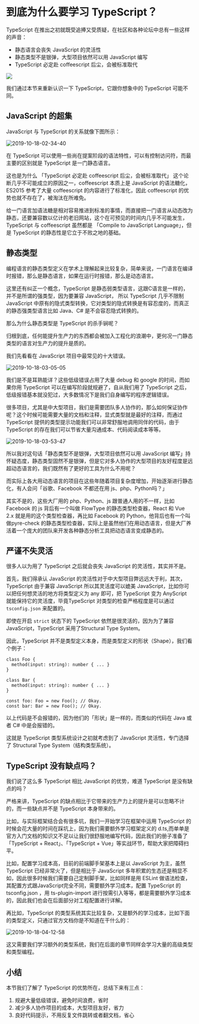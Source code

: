 # 到底为什么要学习 TypeScript？

TypeScript 在推出之初就既受追捧又受质疑，在社区和各种论坛中总有一些这样的声音：

* 静态语言会丧失 JavaScript 的灵活性
* 静态类型不是银弹，大型项目依然可以用 JavaScript 编写
* TypeScript 必定赴 coffeescript 后尘，会被标准取代

![](https://user-gold-cdn.xitu.io/2019/10/18/16ddd250a01a489e?w=300&h=184&f=webp&s=806868)

我们通过本节来重新认识一下 TypeScript，它跟你想象中的 TypeScript 可能不同。

## JavaScript 的超集

JavaScript 与 TypeScript 的关系就像下图所示：

![2019-10-18-02-34-40](https://user-gold-cdn.xitu.io/2019/10/18/16ddd2507f91d85d?w=1009&h=609&f=png&s=222049)

在 TypeScript 可以使用一些尚在提案阶段的语法特性，可以有控制访问符，而最主要的区别就是 TypeScript 是一门静态语言。

这也是为什么 「TypeScript 必定赴 coffeescript 后尘，会被标准取代」 这个论断几乎不可能成立的原因之一，coffeescript 本质上是 JavaScript 的语法糖化，ES2015 参考了大量 coffeescript 的内容进行了标准化，因此 coffeescript 的优势也就不存在了，被淘汰在所难免。

给一门语言加语法糖是相对容易推进到标准的事情，而直接把一门语言从动态改为静态，还要兼容数以亿计的老旧网站，这个在可预见的时间内几乎不可能发生，TypeScript 与 coffeescript 虽然都是 「Compile to JavaScript Language」，但是 TypeScript 的静态性是它立于不败之地的基础。

## 静态类型

编程语言的静态类型定义在学术上理解起来比较复杂，简单来说，一门语言在编译时报错，那么是静态语言，如果在运行时报错，那么是动态语言。

这里还有纠正一个概念，TypeScript 是静态弱类型语言，这跟C语言是一样的，并不是所谓的强类型，因为要兼容 JavaScript， 所以 TypeScript 几乎不限制 JavaScript 中原有的隐式类型转换，它对类型的隐式转换是有容忍度的，而真正的静态强类型语言比如 Java、C# 是不会容忍隐式转换的。

那么为什么静态类型是 TypeScript 的杀手锏呢？

归根到底，任何能提升生产力的东西都会被加入工程化的浪潮中，更何况一门静态类型的语言对生产力的提升是质的。

我们先看看在 JavaScript 项目中最常见的十大错误。

![2019-10-18-03-05-05](https://user-gold-cdn.xitu.io/2019/10/18/16ddd25080469b29?w=1116&h=691&f=png&s=99666)

我们是不是耳熟能详？这些低级错误占用了大量 debug 和 google 的时间，而如果你用 TypeScript 可以在编写阶段就规避了，自从我们用了 TypeScript 之后，低级报错基本就没犯过，大多数情况下是我们自身编写的程序逻辑错误。

很多项目，尤其是中大型项目，我们是需要团队多人协作的，那么如何保证协作呢？这个时候可能需要大量的文档和注释，显式类型就是最好的注释，而通过 TypeScript 提供的类型提示功能我们可以非常舒服地调用同伴的代码，由于 TypeScript 的存在我们可以节省大量沟通成本、代码阅读成本等等。

![2019-10-18-03-53-47](https://user-gold-cdn.xitu.io/2019/10/18/16ddd25080cddf9f?w=681&h=268&f=png&s=156666)

所以我对这句话「静态类型不是银弹，大型项目依然可以用 JavaScript 编写」持怀疑态度，静态类型固然不是银弹，但是它对多人协作的大型项目的友好程度是远超动态语言的，我们既然有了更好的工具为什么不用呢？

而实际上各大用动态语言的项目在这些年随着项目复杂度增加，开始逐渐进行静态化，有人会问「谷歌、Facebook 不都还在用 js、php、Python吗？」

其实不是的，这些大厂用的 php、Python、js 跟普通人用的不一样，比如 Facebook 的 js 背后有一个叫做 FlowType 的静态类型检查器，React 和 Vue 2.x 就是用的这个类型检查器，再比如 Facebook 的 Python，他背后也有一个叫做pyre-check 的静态类型检查器，实际上是虽然他们在用动态语言，但是大厂养活着一个庞大的团队来开发各种静态分析工具把动态语言变成静态的。

## 严谨不失灵活

很多人以为用了 TypeScript 之后就会丧失 JavaScript 的灵活性，其实并不是。

首先，我们得承认 JavaScript 的灵活性对于中大型项目弊远远大于利，其次，TypeScript 由于兼容 JavaScript 所以其灵活度可以媲美 JavaScript，比如你可以把任何想灵活的地方将类型定义为 any 即可，把 TypeScript 变为 AnyScript 就能保持它的灵活度，毕竟TypeScript 对类型的检查严格程度是可以通过 `tsconfig.json` 来配置的。

即使在开启 `strict` 状态下的 TypeScript 依然是很灵活的，因为为了兼容 JavaScript，TypeScript 采用了Structural Type System。

因此，TypeScript 并不是类型定义本身，而是类型定义的形状（Shape），我们看个例子：

```
class Foo {
  method(input: string): number { ... }
}

class Bar {
  method(input: string): number { ... }
}

const foo: Foo = new Foo(); // Okay.
const bar: Bar = new Foo(); // Okay.

```

以上代码是不会报错的，因为他们的「形状」是一样的，而类似的代码在 Java 或者 C# 中是会报错的。

这就是 TypeScript 类型系统设计之初就考虑到了 JavaScript 灵活性，专门选择了 Structural Type System（结构类型系统）。

## TypeScript 没有缺点吗？

我们说了这么多 TypeScript 相比 JavaScript 的优势，难道 TypeScript 是没有缺点的吗？

严格来讲，TypeScript 的缺点相比于它带来的生产力上的提升是可以忽略不计的，而一些缺点并不是 TypeScript 本身带来的。

比如，与实际框架结合会有很多坑，我们一开始学习在框架中运用 TypeScript 的时候会花大量的时间在踩坑上，因为我们需要额外学习框架定义的 d.ts,而单单是官方入门文档的知识又不足以让我们很舒服地编写代码，因此我们的册子准备了 「TypeScript + React」、「TypeScript + Vue」等实战环节，帮助大家把障碍扫平。

比如，配置学习成本高，目前的前端脚手架基本上是以 JavaScript 为主，虽然 TypeScript 已经非常火了，但是相比于 JavaScript 多年积累的生态还是稍显不如，因此很多时候我们需要自己定制脚手架，比如同样是用 ESLint 做语法检查，其配置方式跟JavaScript完全不同，需要额外学习成本，配置 TypeScript 的 tsconfig.json ，用 ts-plugin-import 进行按需引入等等，都是需要额外学习成本的，因此我们也会在后面部分对工程配置进行详解。

再比如，TypeScript 的类型系统其实比较复杂，又是额外的学习成本，比如下面的类型定义，只通过官方文档你是不知道在干什么的：

![2019-10-18-04-12-58](https://user-gold-cdn.xitu.io/2019/10/18/16ddd25081370d2d?w=736&h=323&f=png&s=70662)

这又需要我们学习额外的类型系统，我们在后面的章节同样会学习大量的高级类型和类型编程。

## 小结

本节我们了解了 TypeScript 的优势所在，总结下来有三点：

1.  规避大量低级错误，避免时间浪费，省时
2.  减少多人协作项目的成本，大型项目友好，省力
3.  良好代码提示，不用反复文件跳转或者翻文档，省心